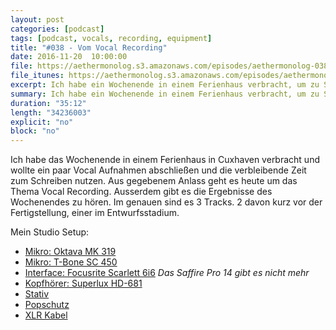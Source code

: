 ```yaml
---
layout: post
categories: [podcast]
tags: [podcast, vocals, recording, equipment]
title: "#038 - Vom Vocal Recording"
date: 2016-11-20  10:00:00
file: https://aethermonolog.s3.amazonaws.com/episodes/aethermonolog-038.mp3
file_itunes: https://aethermonolog.s3.amazonaws.com/episodes/aethermonolog-038.m4a
excerpt: Ich habe ein Wochenende in einem Ferienhaus verbracht, um zu Schreiben und Aufzunehmen. Aus gegebenem Anlass geht es um das Thema Vocal Recording. Ausserdem gibt es die Ergebnisse des Wochenendes zu hören.
summary: Ich habe ein Wochenende in einem Ferienhaus verbracht, um zu Schreiben und Aufzunehmen. Aus gegebenem Anlass geht es um das Thema Vocal Recording. Ausserdem gibt es die Ergebnisse des Wochenendes zu hören. Mehr Informationen und die Links zu Sendung findest du auf <a href="https://aethermonolog.de/podcast/episode-038.html">aethermonolog.de</a>.
duration: "35:12"
length: "34236003"
explicit: "no"
block: "no"
---
```


Ich habe das Wochenende in einem Ferienhaus in Cuxhaven verbracht und wollte ein paar Vocal Aufnahmen abschließen und die verbleibende Zeit zum Schreiben nutzen. Aus gegebenem Anlass geht es heute um das Thema Vocal Recording. Ausserdem gibt es die Ergebnisse des Wochenendes zu hören. Im genauen sind es 3 Tracks. 2 davon kurz vor der Fertigstellung, einer im Entwurfsstadium.

Mein Studio Setup:

* [Mikro: Oktava MK 319](https://www.thomann.de/de/oktava_mk319_grossmembranmikrofon.htm?partner_id=39958)
* [Mikro: T-Bone SC 450](https://www.thomann.de/de/the_tbone_sc450.htm?partner_id=39958)
* [Interface: Focusrite Scarlett 6i6](https://www.thomann.de/de/focusrite_scarlett_6i6_2nd_gen.htm?partner_id=39958) *Das Saffire Pro 14 gibt es nicht mehr*
* [Kopfhörer: Superlux HD-681](https://www.thomann.de/de/superlux_hd681.htm?partner_id=39958)
* [Stativ](https://www.thomann.de/de/km_2601.htm?partner_id=39958)
* [Popschutz](https://www.thomann.de/de/km_23956_plopkiller.htm?partner_id=39958)
* [XLR Kabel](https://www.thomann.de/de/cordial_cam6bk.htm?partner_id=39958)
